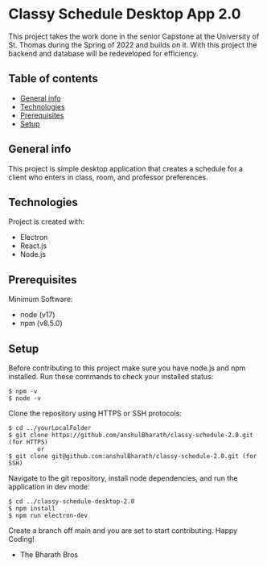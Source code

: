 # Classy Schedule Desktop App 2.0

This project takes the work done in the senior Capstone at the University of St. Thomas during the Spring of 2022 and builds on it. With this project the backend and database will be redeveloped for efficiency.

## Table of contents
* [General info](#general-info)
* [Technologies](#technologies)
* [Prerequisites](#prerequisites)
* [Setup](#setup)

## General info
This project is simple desktop application that creates a schedule for a client who enters in class, room, and professor preferences.
	
## Technologies
Project is created with:
* Electron
* React.js
* Node.js 

## Prerequisites
Minimum Software:
* node (v17)
* npm (v8.5.0)
	
## Setup
Before contributing to this project make sure you have node.js and npm installed.
Run these commands to check your installed status:

```
$ npm -v
$ node -v
```
Clone the repository using HTTPS or SSH protocols:

```
$ cd ../yourLocalFolder
$ git clone https://github.com/anshulBharath/classy-schedule-2.0.git (for HTTPS)
        or
$ git clone git@github.com:anshulBharath/classy-schedule-2.0.git (for SSH)
```

Navigate to the git repository, install node dependencies, and run the application in dev mode:

```
$ cd ../classy-schedule-desktop-2.0
$ npm install
$ npm run electron-dev
```


Create a branch off main and you are set to start contributing. Happy Coding!
- The Bharath Bros
